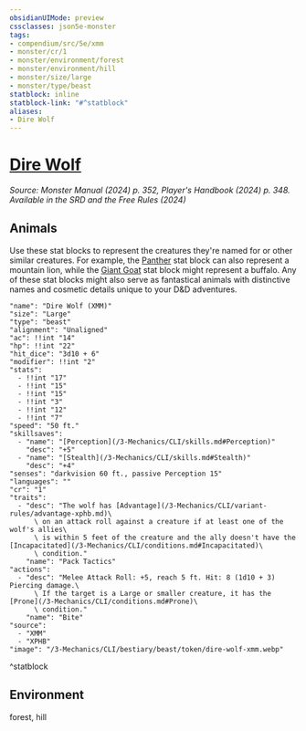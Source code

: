 ```yaml
---
obsidianUIMode: preview
cssclasses: json5e-monster
tags:
- compendium/src/5e/xmm
- monster/cr/1
- monster/environment/forest
- monster/environment/hill
- monster/size/large
- monster/type/beast
statblock: inline
statblock-link: "#^statblock"
aliases:
- Dire Wolf
---
```

# [Dire Wolf](3-Mechanics\CLI\bestiary\beast/dire-wolf-xmm.md)
*Source: Monster Manual (2024) p. 352, Player's Handbook (2024) p. 348. Available in the <span title='Systems Reference Document (5.2)'>SRD</span> and the Free Rules (2024)*  

## Animals

Use these stat blocks to represent the creatures they're named for or other similar creatures. For example, the [Panther](/3-Mechanics/CLI/bestiary/beast/panther-xmm.md) stat block can also represent a mountain lion, while the [Giant Goat](/3-Mechanics/CLI/bestiary/beast/giant-goat-xmm.md) stat block might represent a buffalo. Any of these stat blocks might also serve as fantastical animals with distinctive names and cosmetic details unique to your D&D adventures.

```statblock
"name": "Dire Wolf (XMM)"
"size": "Large"
"type": "beast"
"alignment": "Unaligned"
"ac": !!int "14"
"hp": !!int "22"
"hit_dice": "3d10 + 6"
"modifier": !!int "2"
"stats":
  - !!int "17"
  - !!int "15"
  - !!int "15"
  - !!int "3"
  - !!int "12"
  - !!int "7"
"speed": "50 ft."
"skillsaves":
  - "name": "[Perception](/3-Mechanics/CLI/skills.md#Perception)"
    "desc": "+5"
  - "name": "[Stealth](/3-Mechanics/CLI/skills.md#Stealth)"
    "desc": "+4"
"senses": "darkvision 60 ft., passive Perception 15"
"languages": ""
"cr": "1"
"traits":
  - "desc": "The wolf has [Advantage](/3-Mechanics/CLI/variant-rules/advantage-xphb.md)\
      \ on an attack roll against a creature if at least one of the wolf's allies\
      \ is within 5 feet of the creature and the ally doesn't have the [Incapacitated](/3-Mechanics/CLI/conditions.md#Incapacitated)\
      \ condition."
    "name": "Pack Tactics"
"actions":
  - "desc": "Melee Attack Roll: +5, reach 5 ft. Hit: 8 (1d10 + 3) Piercing damage.\
      \ If the target is a Large or smaller creature, it has the [Prone](/3-Mechanics/CLI/conditions.md#Prone)\
      \ condition."
    "name": "Bite"
"source":
  - "XMM"
  - "XPHB"
"image": "/3-Mechanics/CLI/bestiary/beast/token/dire-wolf-xmm.webp"
```
^statblock

## Environment

forest, hill